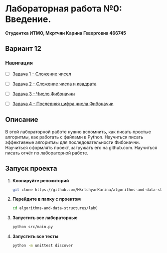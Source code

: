 # Лабораторная работа №0: Введение.

**Студентка ИТМО,  Мкртчян Карина Геворговна  466745**  
## Вариант 12
### Навигация

- [ ] [Задача 1 - Сложение чисел](https://github.com/MkrtchyanKarina/algorithms-and-data-structures/tree/master/lab0/task1)
- [ ] [Задача 2 - Сложение числа и квадрата](https://github.com/MkrtchyanKarina/algorithms-and-data-structures/tree/master/lab0/task2)
- [ ] [Задача 3 - Число Фибоначчи](https://github.com/MkrtchyanKarina/algorithms-and-data-structures/tree/master/lab0/task3)
- [ ] [Задача 4 - Последняя цифра числа Фибоначчи](https://github.com/MkrtchyanKarina/algorithms-and-data-structures/tree/master/lab0/task4)


## Описание
В этой лабораторной работе нужно вспомнить, как писать простые алгоритмы, как работать с файлами в Python. 
Научиться писать эффективные алгоритмы для последовательности Фибоначчи.
Научиться оформлять проект, загружать его на github.com.
Научиться писать отчёт по лабораторной работе.

## Запуск проекта

1. **Клонируйте репозиторий**
   ```bash
   git clone https://github.com/MkrtchyanKarina/algorithms-and-data-structures.git
   ```
2. **Перейдите в папку с проектом**
   ```bash
   cd algorithms-and-data-structures/lab0
   ```
3. **Запустить все лабораторные**
    ```bash
   python src/main.py
   ```
4. **Запустить все тесты**
    ```bash
   python -m unittest discover
   ```
